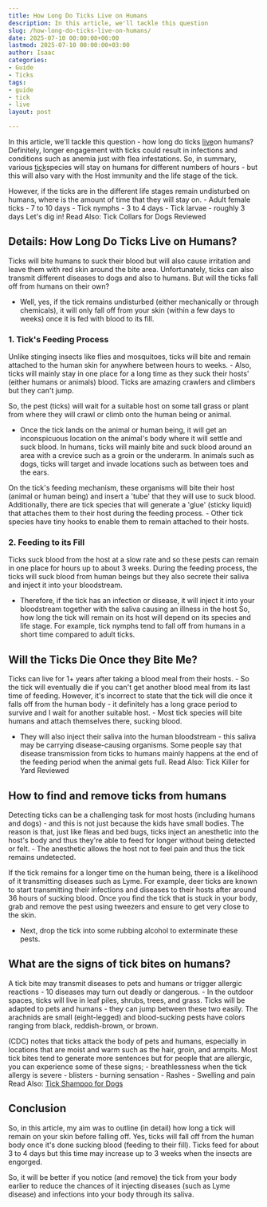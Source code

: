 ```yaml
---
title: How Long Do Ticks Live on Humans
description: In this article, we'll tackle this question
slug: /how-long-do-ticks-live-on-humans/
date: 2025-07-10 00:00:00+00:00
lastmod: 2025-07-10 00:00:00+03:00
author: Isaac
categories:
- Guide
- Ticks
tags:
- guide
- tick
- live
layout: post

---
```

In this article, we'll tackle this question - how long do ticks [live](https://pestpolicy.com/can-no-see-ums-live-in-my-hair/)on humans? Definitely, longer engagement with ticks could result in infections and conditions such as anemia just with flea infestations. So, in summary, various [tick](https://pestpolicy.com/ticks-diseases-index/)species will stay on humans for different numbers of hours - but this will also vary with the Host immunity and the life stage of the tick.

However, if the ticks are in the different life stages remain undisturbed on humans, where is the amount of time that they will stay on. - Adult female ticks - 7 to 10 days - Tick nymphs - 3 to 4 days - Tick larvae - roughly 3 days Let's dig in! Read Also: Tick Collars for Dogs Reviewed

##  Details: How Long Do Ticks Live on Humans?

Ticks will bite humans to suck their blood but will also cause irritation and leave them with red skin around the bite area. Unfortunately, ticks can also transmit different diseases to dogs and also to humans. But will the ticks fall off from humans on their own?

- Well, yes, if the tick remains undisturbed (either mechanically or through chemicals), it will only fall off from your skin (within a few days to weeks) once it is fed with blood to its fill.

###  1. Tick's Feeding Process

Unlike stinging insects like flies and mosquitoes, ticks will bite and remain attached to the human skin for anywhere between hours to weeks. - Also, ticks will mainly stay in one place for a long time as they suck their hosts' (either humans or animals) blood. Ticks are amazing crawlers and climbers but they can't jump.

So, the pest (ticks) will wait for a suitable host on some tall grass or plant from where they will crawl or climb onto the human being or animal.

- Once the tick lands on the animal or human being, it will get an inconspicuous location on the animal's body where it will settle and suck blood. In humans, ticks will mainly bite and suck blood around an area with a crevice such as a groin or the underarm. In animals such as dogs, ticks will target and invade locations such as between toes and the ears.

On the tick's feeding mechanism, these organisms will bite their host (animal or human being) and insert a 'tube' that they will use to suck blood. Additionally, there are tick species that will generate a 'glue' (sticky liquid) that attaches them to their host during the feeding process. - Other tick species have tiny hooks to enable them to remain attached to their hosts.

###  2. Feeding to its Fill

Ticks suck blood from the host at a slow rate and so these pests can remain in one place for hours up to about 3 weeks. During the feeding process, the ticks will suck blood from human beings but they also secrete their saliva and inject it into your bloodstream.

- Therefore, if the tick has an infection or disease, it will inject it into your bloodstream together with the saliva causing an illness in the host So, how long the tick will remain on its host will depend on its species and life stage. For example, tick nymphs tend to fall off from humans in a short time compared to adult ticks.

##  Will the Ticks Die Once they Bite Me?

Ticks can live for 1+ years after taking a blood meal from their hosts. - So the tick will eventually die if you can't get another blood meal from its last time of feeding. However, it's incorrect to state that the tick will die once it falls off from the human body - it definitely has a long grace period to survive and I wait for another suitable host. - Most tick species will bite humans and attach themselves there, sucking blood.

- They will also inject their saliva into the human bloodstream - this saliva may be carrying disease-causing organisms. Some people say that disease transmission from ticks to humans mainly happens at the end of the feeding period when the animal gets full. Read Also: Tick Killer for Yard Reviewed

##  How to find and remove ticks from humans

Detecting ticks can be a challenging task for most hosts (including humans and dogs) - and this is not just because the kids have small bodies. The reason is that, just like fleas and bed bugs, ticks inject an anesthetic into the host's body and thus they're able to feed for longer without being detected or felt. - The anesthetic allows the host not to feel pain and thus the tick remains undetected.

If the tick remains for a longer time on the human being, there is a likelihood of it transmitting diseases such as Lyme. For example, deer ticks are known to start transmitting their infections and diseases to their hosts after around 36 hours of sucking blood. Once you find the tick that is stuck in your body, grab and remove the pest using tweezers and ensure to get very close to the skin.

- Next, drop the tick into some rubbing alcohol to exterminate these pests.

##  What are the signs of tick bites on humans?

A tick bite may transmit diseases to pets and humans or trigger allergic reactions - 10 diseases may turn out deadly or dangerous. - In the outdoor spaces, ticks will live in leaf piles, shrubs, trees, and grass. Ticks will be adapted to pets and humans - they can jump between these two easily. The arachnids are small (eight-legged) and blood-sucking pests have colors ranging from black, reddish-brown, or brown.

(CDC) notes that ticks attack the body of pets and humans, especially in locations that are moist and warm such as the hair, groin, and armpits. Most tick bites tend to generate more sentences but for people that are allergic, you can experience some of these signs; - breathlessness when the tick allergy is severe - blisters - burning sensation - Rashes - Swelling and pain Read Also: [Tick Shampoo for Dogs](https://pestpolicy.com/best-tick-shampoo-for-dogs/)

##  Conclusion

So, in this article, my aim was to outline (in detail) how long a tick will remain on your skin before falling off. Yes, ticks will fall off from the human body once it's done sucking blood (feeding to their fill). Ticks feed for about 3 to 4 days but this time may increase up to 3 weeks when the insects are engorged.

So, it will be better if you notice (and remove) the tick from your body earlier to reduce the chances of it injecting diseases (such as Lyme disease) and infections into your body through its saliva.